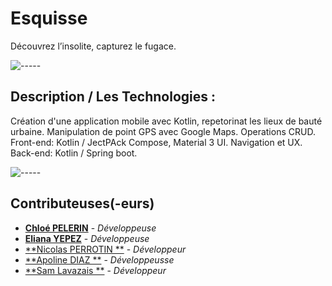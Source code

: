 # Esquisse

Découvrez l’insolite, capturez le fugace.


![-----](https://raw.githubusercontent.com/andreasbm/readme/master/assets/lines/rainbow.png)

## Description / Les Technologies : 


Création d'une application mobile avec Kotlin, repetorinat les lieux de bauté urbaine. Manipulation de point GPS avec Google Maps. Operations CRUD. 
Front-end: Kotlin /  JectPAck Compose, Material 3 UI. Navigation et UX.
Back-end: Kotlin / Spring boot. 


![-----](https://raw.githubusercontent.com/andreasbm/readme/master/assets/lines/rainbow.png)



## Contributeuses(-eurs)


- [**Chloé PELERIN**](https://github.com/pchloe02) - *Développeuse*
- [**Eliana YEPEZ**](https://github.com/Arteinsana7) - *Développeuse*
- [**Nicolas PERROTIN **](https://github.com/nicotine189) - *Développeur*
- [**Apoline DIAZ **](https://github.com/apolline-diaz) - *Développeusse*
- [**Sam Lavazais **](https://github.com/SamLavazais) - *Développeur*
